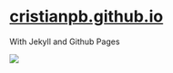 # [cristianpb.github.io](http://cristianpb.github.io)

With Jekyll and Github Pages

![](http://www.girliemac.com/assets/images/articles/2013/12/jekyll.png)
